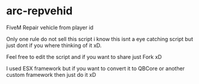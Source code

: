 # arc-repvehid
FiveM Repair vehicle from player id

Only one rule do not sell this script i know this isnt a eye catching script 
but just dont if you where thinking of it xD. 

Feel free to edit the script and if you want to share just Fork xD 

I used ESX framework but if you want to convert it to QBCore or another custom framework 
then just do it xD 
